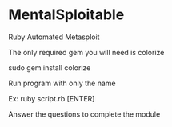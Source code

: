 # MentalSploitable
Ruby Automated Metasploit

The only required gem you will need is colorize

sudo gem install colorize

Run program with only the name

Ex: ruby script.rb [ENTER]

Answer the questions to complete the module
